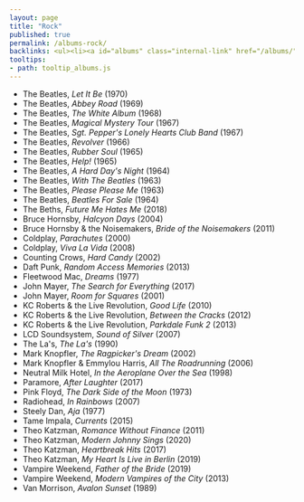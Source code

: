 ```yaml
---
layout: page
title: "Rock"
published: true
permalink: /albums-rock/
backlinks: <ul><li><a id="albums" class="internal-link" href="/albums/">Albums</a></li></ul>
tooltips: 
- path: tooltip_albums.js
---
```


* The Beatles, *Let It Be* (1970)
* The Beatles, *Abbey Road* (1969)
* The Beatles, *The White Album* (1968)
* The Beatles, *Magical Mystery Tour* (1967)
* The Beatles, *Sgt. Pepper's Lonely Hearts Club Band* (1967)
* The Beatles, *Revolver* (1966)
* The Beatles, *Rubber Soul* (1965)
* The Beatles, *Help!* (1965)
* The Beatles, *A Hard Day's Night* (1964)
* The Beatles, *With The Beatles* (1963)
* The Beatles, *Please Please Me* (1963)
* The Beatles, *Beatles For Sale* (1964)
* The Beths, *Future Me Hates Me* (2018)
* Bruce Hornsby, *Halcyon Days* (2004)
* Bruce Hornsby & the Noisemakers, *Bride of the Noisemakers* (2011)
* Coldplay, *Parachutes* (2000)
* Coldplay, *Viva La Vida* (2008)
* Counting Crows, *Hard Candy* (2002)
* Daft Punk, *Random Access Memories* (2013)
* Fleetwood Mac, *Dreams* (1977)
* John Mayer, *The Search for Everything* (2017)
* John Mayer, *Room for Squares* (2001)
* KC Roberts & the Live Revolution, *Good Life* (2010)
* KC Roberts & the Live Revolution, *Between the Cracks* (2012)
* KC Roberts & the Live Revolution, *Parkdale Funk 2* (2013)
* LCD Soundsystem, *Sound of Silver* (2007)
* The La's, *The La's* (1990)
* Mark Knopfler, *The Ragpicker's Dream* (2002)
* Mark Knopfler & Emmylou Harris, *All The Roadrunning* (2006)
* Neutral Milk Hotel, *In the Aeroplane Over the Sea* (1998)
* Paramore, *After Laughter* (2017)
* Pink Floyd, *The Dark Side of the Moon* (1973)
* Radiohead, *In Rainbows* (2007)
* Steely Dan, *Aja* (1977)
* Tame Impala, *Currents* (2015)
* Theo Katzman, *Romance Without Finance* (2011)
* Theo Katzman, *Modern Johnny Sings* (2020)
* Theo Katzman, *Heartbreak Hits* (2017)
* Theo Katzman, *My Heart Is Live in Berlin* (2019)
* Vampire Weekend, *Father of the Bride* (2019)
* Vampire Weekend, *Modern Vampires of the City* (2013)
* Van Morrison, *Avalon Sunset* (1989)
